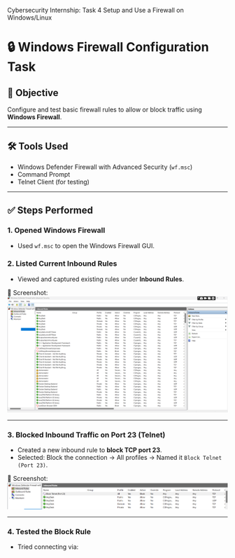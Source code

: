 Cybersecurity Internship: Task 4 Setup and Use a Firewall on Windows/Linux

# 🔒 Windows Firewall Configuration Task

## 🎯 Objective

Configure and test basic firewall rules to allow or block traffic using **Windows Firewall**.

---

## 🛠 Tools Used

- Windows Defender Firewall with Advanced Security (`wf.msc`)
- Command Prompt
- Telnet Client (for testing)

---

## ✅ Steps Performed

### 1. Opened Windows Firewall

- Used `wf.msc` to open the Windows Firewall GUI.

### 2. Listed Current Inbound Rules

- Viewed and captured existing rules under **Inbound Rules**.

📸 Screenshot:  
![Current Rules](screenshots/step2-current-rules1.png)

---

### 3. Blocked Inbound Traffic on Port 23 (Telnet)

- Created a new inbound rule to **block TCP port 23**.
- Selected: Block the connection → All profiles → Named it `Block Telnet (Port 23)`.

📸 Screenshot:  
![Blocked Rule](screenshots/step3-block-port-23.png)

---

### 4. Tested the Block Rule

- Tried connecting via:

